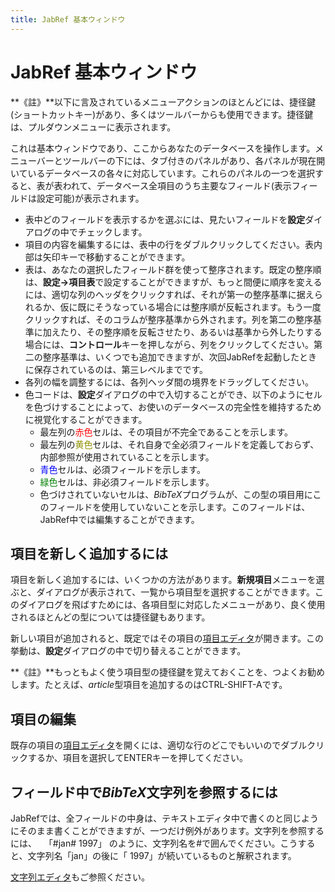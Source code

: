 ```yaml
---
title: JabRef 基本ウィンドウ
---
```


# JabRef 基本ウィンドウ

**《註》**以下に言及されているメニューアクションのほとんどには、捷径鍵(ショートカットキー)があり、多くはツールバーからも使用できます。捷径鍵は、プルダウンメニューに表示されます。

これは基本ウィンドウであり、ここからあなたのデータベースを操作します。メニューバーとツールバーの下には、タブ付きのパネルがあり、各パネルが現在開いているデータベースの各々に対応しています。これらのパネルの一つを選択すると、表が表われて、データベース全項目のうち主要なフィールド(表示フィールドは設定可能)が表示されます。

-   表中どのフィールドを表示するかを選ぶには、見たいフィールドを**設定**ダイアログの中でチェックします。
-   項目の内容を編集するには、表中の行をダブルクリックしてください。表内部は矢印キーで移動することができます。
-   表は、あなたの選択したフィールド群を使って整序されます。既定の整序順は、**設定→項目表**で設定することができますが、もっと間便に順序を変えるには、適切な列のヘッダをクリックすれば、それが第一の整序基準に据えられるか、仮に既にそうなっている場合には整序順が反転されます。もう一度クリックすれば、そのコラムが整序基準から外されます。列を第二の整序基準に加えたり、その整序順を反転させたり、あるいは基準から外したりする場合には、**コントロール**キーを押しながら、列をクリックしてください。第二の整序基準は、いくつでも追加できますが、次回JabRefを起動したときに保存されているのは、第三レベルまでです。
-   各列の幅を調整するには、各列ヘッダ間の境界をドラッグしてください。
-   色コードは、**設定**ダイアログの中で入切することができ、以下のようにセルを色づけすることによって、お使いのデータベースの完全性を維持するために視覚化することができます。
    -   最左列の<span style="color: red">赤色</span>セルは、その項目が不完全であることを示します。
    -   最左列の<span style="color: #909000">黄色</span>セルは、それ自身で全必須フィールドを定義しておらず、内部参照が使用されていることを示します。
    -   <span style="color: blue">青色</span>セルは、必須フィールドを示します。
    -   <span style="color: green">緑色</span>セルは、非必須フィールドを示します。
    -   色づけされていないセルは、*BibTeX*プログラムが、この型の項目用にこのフィールドを使用していないことを示します。このフィールドは、JabRef中では編集することができます。

## 項目を新しく追加するには

項目を新しく追加するには、いくつかの方法があります。**新規項目**メニューを選ぶと、ダイアログが表示されて、一覧から項目型を選択することができます。このダイアログを飛ばすためには、各項目型に対応したメニューがあり、良く使用されるほとんどの型については捷径鍵もあります。

新しい項目が追加されると、既定ではその項目の[項目エディタ](EntryEditorHelp.html)が開きます。この挙動は、**設定**ダイアログの中で切り替えることができます。

**《註》**もっともよく使う項目型の捷径鍵を覚えておくことを、つよくお勧めします。たとえば、*article*型項目を追加するのはCTRL-SHIFT-Aです。

## 項目の編集

既存の項目の[項目エディタ](EntryEditorHelp.html)を開くには、適切な行のどこでもいいのでダブルクリックするか、項目を選択してENTERキーを押してください。

## フィールド中で*BibTeX*文字列を参照するには

JabRefでは、全フィールドの中身は、テキストエディタ中で書くのと同じようにそのまま書くことができますが、一つだけ例外があります。文字列を参照するには、
  「\#jan\# 1997」
のように、文字列名を\#で囲んでください。こうすると、文字列名「jan」の後に「 1997」が続いているものと解釈されます。

[文字列エディタ](StringEditorHelp.html)もご参照ください。
